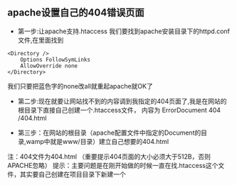 apache设置自己的404错误页面
-----

* 第一步:让apache支持.htaccess
我们要找到apache安装目录下的httpd.conf文件,在里面找到
```
<Directory />
    Options FollowSymLinks
    AllowOverride none
</Directory>
```
我们只要把蓝色字的none改all就重起apache就OK了

* 第二步:现在就要让网站找不到的内容调到我指定的404页面了,我是在网站的根目录下直接自己创建一个.htaccess文件，
内容为 ErrorDocument 404 /404.html

* 第三步：在网站的根目录（apache配置文件中指定的Document的目录,wamp中就是www/目录）建立自己想要的404.html

注：404文件为404.html （重要提示404页面的大小必须大于512B，否则APACHE忽略）
提示：主要问题是在刚开始做的时候一直在找.htaccess这个文件，其实要自己创建在项目目录下新建一个